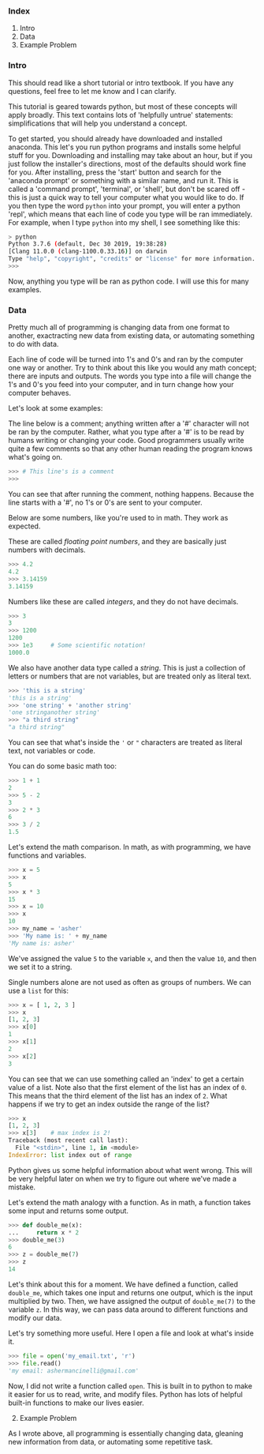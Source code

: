 
### Index

1. Intro
2. Data
3. Example Problem

### Intro

This should read like a short tutorial or intro textbook.
If you have any questions, feel free to let me know and I can clarify.

This tutorial is geared towards python, but most of these concepts will apply broadly.
This text contains lots of 'helpfully untrue' statements: simplifications that will help you understand a concept.

To get started, you should already have downloaded and installed anaconda.
This let's you run python programs and installs some helpful stuff for you.
Downloading and installing may take about an hour, but if you just follow the installer's directions, most of the defaults should work fine for you.
After installing, press the 'start' button and search for the 'anaconda prompt' or something with a similar name, and run it.
This is called a 'command prompt', 'terminal', or 'shell', but don't be scared off - this is just a quick way to tell your computer what you would like to do.
If you then type the word `python` into your prompt, you will enter a python 'repl', which means that each line of code you type will be ran immediately.
For example, when I type `python` into my shell, I see something like this:
```bash
> python
Python 3.7.6 (default, Dec 30 2019, 19:38:28)
[Clang 11.0.0 (clang-1100.0.33.16)] on darwin
Type "help", "copyright", "credits" or "license" for more information.
>>>
```
Now, anything you type will be ran as python code.
I will use this for many examples.


### Data

Pretty much all of programming is changing data from one format to another, exactracting new data from existing data, or automating something to do with data.

Each line of code will be turned into 1's and 0's and ran by the computer one way or another.
Try to think about this like you would any math concept; there are inputs and outputs.
The words you type into a file will change the 1's and 0's you feed into your computer, and in turn change how your computer behaves.

Let's look at some examples:

The line below is a comment; anything written after a '#' character will not be ran by the computer.
Rather, what you type after a '#' is to be read by humans writing or changing your code.
Good programmers usually write quite a few comments so that any other human reading the program knows what's going on.
```python
>>> # This line's is a comment
>>>
```

You can see that after running the comment, nothing happens.
Because the line starts with a '#', no 1's or 0's are sent to your computer.

Below are some numbers, like you're used to in math. They work as expected.

These are called *floating point numbers*, and they are basically just numbers with decimals.
```python
>>> 4.2
4.2
>>> 3.14159 
3.14159 
```

Numbers like these are called *integers*, and they do not have decimals.
```python
>>> 3
3
>>> 1200
1200
>>> 1e3     # Some scientific notation!
1000.0
```

We also have another data type called a *string*.
This is just a collection of letters or numbers that are not variables, but are treated only as literal text.
```python
>>> 'this is a string'
'this is a string'
>>> 'one string' + 'another string'
'one stringanother string'
>>> "a third string"
"a third string"
```

You can see that what's inside the `'` or `"` characters are treated as literal text, not variables or code.

You can do some basic math too:
```python
>>> 1 + 1
2
>>> 5 - 2
3
>>> 2 * 3
6
>>> 3 / 2
1.5
```

Let's extend the math comparison.
In math, as with programming, we have functions and variables.

```python
>>> x = 5
>>> x
5
>>> x * 3
15
>>> x = 10
>>> x
10
>>> my_name = 'asher'
>>> 'My name is: ' + my_name
'My name is: asher'
```

We've assigned the value `5` to the variable `x`, and then the value `10`, and then we set it to a string.

Single numbers alone are not used as often as groups of numbers.
We can use a `list` for this:
```python
>>> x = [ 1, 2, 3 ]
>>> x
[1, 2, 3]
>>> x[0]
1
>>> x[1]
2
>>> x[2]
3
```

You can see that we can use something called an 'index' to get a certain value of a list.
Note also that the first element of the list has an index of `0`.
This means that the third element of the list has an index of `2`.
What happens if we try to get an index outside the range of the list?

```python
>>> x
[1, 2, 3]
>>> x[3]    # max index is 2!
Traceback (most recent call last):
  File "<stdin>", line 1, in <module>
IndexError: list index out of range
```

Python gives us some helpful information about what went wrong.
This will be very helpful later on when we try to figure out where we've made a mistake.

Let's extend the math analogy with a function.
As in math, a function takes some input and returns some output.

```python
>>> def double_me(x):
...     return x * 2
>>> double_me(3)
6
>>> z = double_me(7)
>>> z
14
```

Let's think about this for a moment.
We have defined a function, called `double_me`, which takes one input and returns one output, which is the input multiplied by two.
Then, we have assigned the output of `double_me(7)` to the variable `z`.
In this way, we can pass data around to different functions and modify our data.

Let's try something more useful.
Here I open a file and look at what's inside it.
```python
>>> file = open('my_email.txt', 'r')
>>> file.read()
'my email: ashermancinelli@gmail.com'
```

Now, I did not write a function called `open`.
This is built in to python to make it easier for us to read, write, and modify files.
Python has lots of helpful built-in functions to make our lives easier.

2. Example Problem

As I wrote above, all programming is essentially changing data, gleaning new information from data, or automating some repetitive task.
